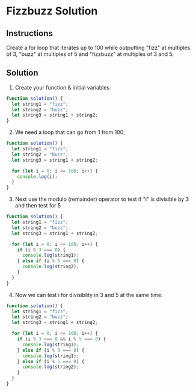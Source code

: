 # Fizzbuzz Solution

## Instructions

Create a for loop that iterates up to 100 while outputting "fizz"
at multiples of 3, "buzz" at multiples of 5 and "fizzbuzz"
at multiples of 3 and 5.

## Solution

1. Create your function & initial variables

```js
function solution() {
  let string1 = "fizz";
  let string2 = "buzz";
  let string3 = string1 + string2;
}
```

2. We need a loop that can go from 1 from 100;

```js
function solution() {
  let string1 = "fizz";
  let string2 = "buzz";
  let string3 = string1 + string2;

  for (let i = 0; i <= 100; i++) {
    console.log(i);
  }
}
```

3. Next use the modulo (remainder) operator to test if "i" is divisible
   by 3 and then test for 5

```js
function solution() {
  let string1 = "fizz";
  let string2 = "buzz";
  let string3 = string1 + string2;

  for (let i = 0; i <= 100; i++) {
    if (i % 3 === 0) {
      console.log(string1);
    } else if (i % 5 === 0) {
      console.log(string2);
    }
  }
}
```

4. Now we can test i for divisiblity in 3 and 5 at the same time.

```js
function solution() {
  let string1 = "fizz";
  let string2 = "buzz";
  let string3 = string1 + string2;

  for (let i = 0; i <= 100; i++) {
    if (i % 3 === 0 && i % 5 === 0) {
      console.log(string3);
    } else if (i % 3 === 0) {
      console.log(string1);
    } else if (i % 5 === 0) {
      console.log(string2);
    }
  }
}
```
